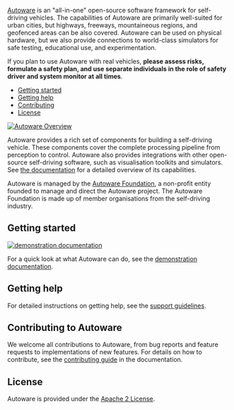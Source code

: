 [Autoware](https://www.autoware.org) is an "all-in-one" open-source software framework for self-driving vehicles.
The capabilities of Autoware are primarily well-suited for urban cities, but highways, freeways, mountaineous regions, and geofenced areas can be also covered.
Autoware can be used on physical hardware, but we also provide connections to world-class simulators for safe testing, educational use, and experimentation.

If you plan to use Autoware with real vehicles, **please assess risks, formulate a safety plan, and use separate individuals in the role of safety driver and system monitor at all times**.

- [Getting started](#getting-started)
- [Getting help](#getting-help)
- [Contributing](#contributing-to-autoware)
- [License](#license)

[![Autoware Overview](docs/images/autoware_overview.png)](https://github.com/Autoware-AI/autoware.ai/wiki/Overview)

Autoware provides a rich set of components for building a self-driving vehicle.
These components cover the complete processing pipeline from perception to control.
Autoware also provides integrations with other open-source self-driving software, such as visualisation toolkits and simulators.
See [the documentation](https://github.com/Autoware-AI/autoware.ai/wiki/Overview) for a detailed overview of its capabilities.

Autoware is managed by the [Autoware Foundation](https://www.autoware.org), a non-profit entity founded to manage and direct the Autoware project.
The Autoware Foundation is made up of member organisations from the self-driving industry.

## Getting started

[![demonstration documentation](docs/images/autoware_demo.png)](https://github.com/Autoware-AI/autoware.ai/wiki/Demo)

For a quick look at what Autoware can do, see the [demonstration documentation](https://github.com/Autoware-AI/autoware.ai/wiki/Demo).

## Getting help

For detailed instructions on getting help, see the [support guidelines](https://github.com/Autoware-AI/autoware.ai/wiki/Support-guidelines).


## Contributing to Autoware

We welcome all contributions to Autoware, from bug reports and feature requests to implementations of new features.
For details on how to contribute, see the [contributing guide](https://github.com/Autoware-AI/autoware.ai/wiki/Contributing-to-Autoware) in the documentation.

## License

Autoware is provided under the [Apache 2 License](https://github.com/Autoware-AI/autoware.ai/blob/master/LICENSE).
